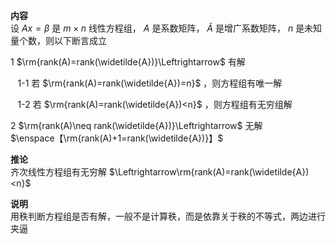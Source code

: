 **内容**  
设 $Ax=\beta$ 是 $m\times n$ 线性方程组， $A$ 是系数矩阵， $\widetilde{A}$ 是增广系数矩阵， $n$ 是未知量个数，则以下断言成立  
  
1  $\rm{rank(A)=rank(\widetilde{A})}\Leftrightarrow$ 有解  
  
 $\enspace$ 1-1 若 $\rm{rank(A)=rank(\widetilde{A})=n}$ ，则方程组有唯一解  
  
 $\enspace$ 1-2 若 $\rm{rank(A)=rank(\widetilde{A})<n}$ ，则方程组有无穷组解  
  
2  $\rm{rank(A)\neq rank(\widetilde{A})}\Leftrightarrow$ 无解  
 $\enspace【\rm{rank(A)+1=rank(\widetilde{A})}】$   
  
**推论**  
齐次线性方程组有无穷解 $\Leftrightarrow\rm{rank(A)=rank(\widetilde{A})<n}$   
  
**说明**  
用秩判断方程组是否有解，一般不是计算秩，而是依靠关于秩的不等式，两边进行夹逼  
